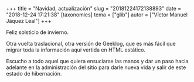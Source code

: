 +++
title = "Navidad, actualización"
slug = "20181224172138893"
date = "2018-12-24 17:21:38"
[taxonomies]
tema = ["glib"]
autor = ["Víctor Manuel Jáquez Leal"]
+++

Feliz solsticio de invierno.

Otra vuelta traslacional, otra versión de Geeklog, que es más fácil que
migrar toda la información aquí vertida en HTML estático.

Escucho a todo aquel que quiera ensuciarse las manos y dar un paso hacia
adelante en la administración del sitio para darle nueva vida y salir de
este estado de hibernación.

